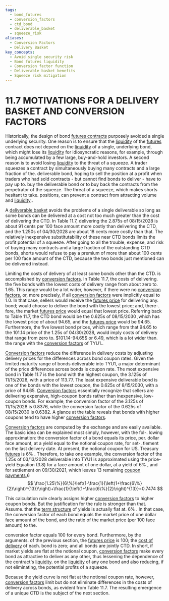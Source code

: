 ```yaml
---
tags:
  - bond_futures
  - conversion_factors
  - ctd_bond
  - deliverable_basket
  - squeeze_risk
aliases:
  - Conversion Factors
  - Delivery Basket
key_concepts:
  - Avoid single security risk
  - Bond futures liquidity
  - Conversion factor function
  - Deliverable basket benefits
  - Squeeze risk mitigation
---
```


# 11.7 MOTIVATIONS FOR A DELIVERY BASKET AND CONVERSION FACTORS  

Historically, the design of bond [futures contracts](../../../Financial%20Engineering/Mathematics%20of%20the%20Financial%20Markets.md) purposely avoided a single underlying security. One reason is to ensure that the [liquidity](../../../Financial%20Markets%20and%20Institutions/III.%20Liquidity%20of%20Assets/Class%205-%20Private%20Information,%20Liquidity,%20and%20Securitization/Class%20Note%2010%20Liquidity%20and%20Class%20Note%2010%20Liquidity%20and%20Liquidity%20Managementliquidity%20management.md) of the [futures](../../Financial%20Engineering%20and%20Arbitrage%20in%20the%20Financial%20Markets/PART%20I%20RELATIVE%20VALUE%20BUILDING%20BLOCKS/Chapter%203%20-%20Futures%20Markets/Futures%20Not%20Subject%20to%20Cash-And-Carry.md) contract does not depend on the [liquidity](../../../Financial%20Markets%20and%20Institutions/III.%20Liquidity%20of%20Assets/Class%205-%20Private%20Information,%20Liquidity,%20and%20Securitization/Class%20Note%2010%20Liquidity%20and%20Class%20Note%2010%20Liquidity%20and%20Liquidity%20Managementliquidity%20management.md) of a single, underlying bond, which might lose its [liquidity](../../../Financial%20Markets%20and%20Institutions/III.%20Liquidity%20of%20Assets/Class%205-%20Private%20Information,%20Liquidity,%20and%20Securitization/Class%20Note%2010%20Liquidity%20and%20Class%20Note%2010%20Liquidity%20and%20Liquidity%20Managementliquidity%20management.md) for idiosyncratic reasons, for example, through being accumulated by a few large, buy-and-hold investors. A second reason is to avoid losing [liquidity](../../../Financial%20Markets%20and%20Institutions/III.%20Liquidity%20of%20Assets/Class%205-%20Private%20Information,%20Liquidity,%20and%20Securitization/Class%20Note%2010%20Liquidity%20and%20Class%20Note%2010%20Liquidity%20and%20Liquidity%20Managementliquidity%20management.md) to the threat of a squeeze. A trader squeezes a contract by simultaneously buying many contracts and a large fraction of the. deliverable bond, hoping to sell the position at a profit when traders who had sold contracts - but cannot find bonds to deliver - have to pay up to. buy the deliverable bond or to buy back the contracts from the perpetrator of the squeeze. The threat of a squeeze, which makes shorts hesitant to take. positions, can prevent a contract from attracting volume and [liquidity](../../../Financial%20Markets%20and%20Institutions/III.%20Liquidity%20of%20Assets/Class%205-%20Private%20Information,%20Liquidity,%20and%20Securitization/Class%20Note%2010%20Liquidity%20and%20Class%20Note%2010%20Liquidity%20and%20Liquidity%20Managementliquidity%20management.md)..  

A [deliverable basket](Mechanics%20of%20Us%20Treasury%20Note%20and%20Bond%20Futures.md) avoids the problems of a single deliverable so long as some bonds can be delivered at a cost not too much greater than the cost of delivering the CTD. In Table 11.7, delivering the 2.875s of 08/15/2028 is about 91 cents per 100 face amount more costly than delivering the CTD, and the 1.250s of 04/30/2028 are about 18 cents more costly than that. The relatively inexpensive substitutability of these near CTD bonds limits the profit potential of a squeeze. After going to all the trouble, expense, and risk of buying many contracts and a large fraction of the outstanding CTD bonds, shorts would refuse to pay a premium of more than about 100 cents per 100 face amount of the CTD, because the two bonds just mentioned can be delivered instead.  

Limiting the costs of delivery of at least some bonds other than the CTD. is accomplished by [conversion factors](Mechanics%20of%20Us%20Treasury%20Note%20and%20Bond%20Futures.md). In Table 11.7, the costs of delivering. the five bonds with the lowest costs of delivery range from about zero to. 1.65. This range would be a lot wider, however, if there were no [conversion factors](Mechanics%20of%20Us%20Treasury%20Note%20and%20Bond%20Futures.md), or, more precisely, if all [conversion factors](Mechanics%20of%20Us%20Treasury%20Note%20and%20Bond%20Futures.md) were implicitly equal to 1.0. In that case, sellers would receive the [futures price](Futures%20Price%20and%20the%20Quality%20Option%20Before%20E.md) for delivering any. bond; would choose to deliver the bond with the lowest price; and, there-. fore, the market [futures price](Futures%20Price%20and%20the%20Quality%20Option%20Before%20E.md) would equal that lowest price. Referring back to Table 11.7, the CTD bond would be the 0.625s of $08/15/2030$ ,which has the lowest price of about 94.65, and the [futures price](Futures%20Price%20and%20the%20Quality%20Option%20Before%20E.md) would be 94.65. Furthermore, the five lowest bond prices, which range from that 94.65 to the 101.14 price of the 1.25s of 04/30/2028, would imply costs of delivery that range from zero to. $101.14-94.65\$ or 6.49, which is a lot wider than. the range with the [conversion factors](Mechanics%20of%20Us%20Treasury%20Note%20and%20Bond%20Futures.md) of TYU1..  

[Conversion factors](Mechanics%20of%20Us%20Treasury%20Note%20and%20Bond%20Futures.md) reduce the difference in delivery costs by adjusting delivery prices for the differences across bond coupon rates. Given the limited maturity range of bonds deliverable into TYU1, a major determinant of the price differences across bonds is coupon rate. The most expensive bond in Table 11.7 is the bond with the highest coupon, the 3.125s of 11/15/2028, with a price of 113.77. The least expensive deliverable bond is one of the bonds with the lowest coupon, the 0.625s of 8/15/2030, with a price of 94.65. [Conversion factors](Mechanics%20of%20Us%20Treasury%20Note%20and%20Bond%20Futures.md) essentially recognize that sellers are delivering expensive, high-coupon bonds rather than inexpensive, low-coupon bonds. For example, the conversion factor of the 3.125s of 11/15/2028 is 0.8376, while the conversion factor of the 0.625s of 08/15/2030 is 0.6382. A glance at the table reveals that bonds with higher coupons tend to have higher [conversion factors](Mechanics%20of%20Us%20Treasury%20Note%20and%20Bond%20Futures.md).  

[Conversion factors](Mechanics%20of%20Us%20Treasury%20Note%20and%20Bond%20Futures.md) are computed by the exchange and are easily available. The basic idea can be explained most simply, however, with the fol-. lowing approximation: the conversion factor of a bond equals its price, per. dollar face amount, at a yield equal to the notional coupon rate, for set-. tlement on the last delivery date. At present, the notional coupon for US. Treasury [futures](../../Financial%20Engineering%20and%20Arbitrage%20in%20the%20Financial%20Markets/PART%20I%20RELATIVE%20VALUE%20BUILDING%20BLOCKS/Chapter%203%20-%20Futures%20Markets/Futures%20Not%20Subject%20to%20Cash-And-Carry.md) is $6\%$ . Therefore, to take one example, the conversion factor of the 1.25s of $03/13/2028$ deliverable into TYU1 is approximated using the price-yield Equation (3.8) for a face amount of one dollar, at a yield of $6\%$ , and for settlement on 09/30/2021, which leaves 13 remaining [coupon payments](../Chapter%203/Realized%20Returns.md),6  
$$
\frac{1.25\%}{6\%}\left(1-\frac{1}{\left(1+\frac{6\%}{2}\right)^{13}}\right)+\frac{1}{\left(1+\frac{6\%}{2}\right)^{13}}=0.7474
$$  

This calculation rule clearly assigns higher [conversion factors](Mechanics%20of%20Us%20Treasury%20Note%20and%20Bond%20Futures.md) to higher coupon bonds. But the justification for the rule is stronger than that. Assume. that the [term structure](../Chapter%209/The%20Vasicek%20Model.md) of yields is actually flat at. $6\%$ . In that case, the conversion factor of each bond equals the market price of one dollar face amount of the bond, and the ratio of the market price (per 100 face amount) to the.  

conversion factor equals 100 for every bond. Furthermore, by the arguments. of the previous section, the [futures price](Futures%20Price%20and%20the%20Quality%20Option%20Before%20E.md) is 100; the [cost of delivery](Cost%20of%20Delivery%20and%20the%20Final%20Settlement%20Pric.md) of each. bond is zero; and all bonds are jointly CTD. In short, if market yields are flat at the notional coupon, [conversion factors](Mechanics%20of%20Us%20Treasury%20Note%20and%20Bond%20Futures.md) make every bond as attractive to deliver as any other, thus lessening the dependence of the contract's [liquidity](../../../Financial%20Markets%20and%20Institutions/III.%20Liquidity%20of%20Assets/Class%205-%20Private%20Information,%20Liquidity,%20and%20Securitization/Class%20Note%2010%20Liquidity%20and%20Class%20Note%2010%20Liquidity%20and%20Liquidity%20Managementliquidity%20management.md). on the [liquidity](../../../Financial%20Markets%20and%20Institutions/III.%20Liquidity%20of%20Assets/Class%205-%20Private%20Information,%20Liquidity,%20and%20Securitization/Class%20Note%2010%20Liquidity%20and%20Class%20Note%2010%20Liquidity%20and%20Liquidity%20Managementliquidity%20management.md) of any one bond and also reducing, if not eliminating, the potential profits of a squeeze.  

Because the yield curve is not flat at the notional coupon rate, however, [conversion factors](Mechanics%20of%20Us%20Treasury%20Note%20and%20Bond%20Futures.md) limit but do not eliminate differences in the costs of delivery across bonds, as evident from Table 11.7. The resulting emergence of a unique CTD is the subject of the next section.  